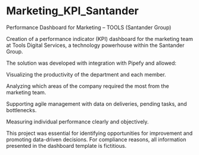 # Marketing_KPI_Santander
Performance Dashboard for Marketing – TOOLS (Santander Group)

Creation of a performance indicator (KPI) dashboard for the marketing team at Tools Digital Services, a technology powerhouse within the Santander Group.

The solution was developed with integration with Pipefy and allowed:

Visualizing the productivity of the department and each member.

Analyzing which areas of the company required the most from the marketing team.

Supporting agile management with data on deliveries, pending tasks, and bottlenecks.

Measuring individual performance clearly and objectively.

This project was essential for identifying opportunities for improvement and promoting data-driven decisions.
For compliance reasons, all information presented in the dashboard template is fictitious.
